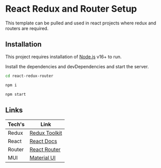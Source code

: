 # React Redux and Router Setup

This template can be pulled and used in react projects where redux and routers are required.

## Installation

This project requires installation of [Node.js](https://nodejs.org/) v16+ to run.

Install the dependencies and devDependencies and start the server.

```sh
cd react-redux-router
```
```sh
npm i
```

```sh
npm start
```

## Links


| Tech's | Link |
| ------ | ------ |
| Redux | [Redux Toolkit](https://redux-toolkit.js.org/tutorials/quick-start) |
| React |  [React Docs](https://legacy.reactjs.org/docs/create-a-new-react-app.html)|
| Router |[React Router](https://reactrouter.com/en/main) |
| MUI |[Material UI](https://mui.com/material-ui) |

